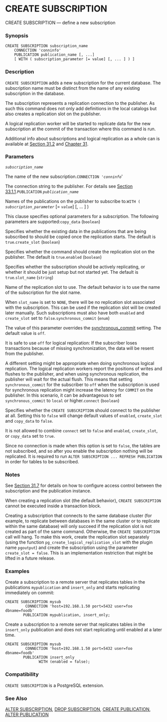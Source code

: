 # CREATE SUBSCRIPTION

CREATE SUBSCRIPTION — define a new subscription

### Synopsis

```text
CREATE SUBSCRIPTION subscription_name
    CONNECTION 'conninfo'
    PUBLICATION publication_name [, ...]
    [ WITH ( subscription_parameter [= value] [, ... ] ) ]
```

### Description

`CREATE SUBSCRIPTION` adds a new subscription for the current database. The subscription name must be distinct from the name of any existing subscription in the database.

The subscription represents a replication connection to the publisher. As such this command does not only add definitions in the local catalogs but also creates a replication slot on the publisher.

A logical replication worker will be started to replicate data for the new subscription at the commit of the transaction where this command is run.

Additional info about subscriptions and logical replication as a whole can is available at [Section 31.2](https://www.postgresql.org/docs/10/static/logical-replication-subscription.html) and [Chapter 31](https://www.postgresql.org/docs/10/static/logical-replication.html).

### Parameters

_`subscription_name`_

The name of the new subscription.`CONNECTION '`_`conninfo`_'

The connection string to the publisher. For details see [Section 33.1.1](https://www.postgresql.org/docs/10/static/libpq-connect.html#LIBPQ-CONNSTRING).`PUBLICATION` _`publication_name`_

Names of the publications on the publisher to subscribe to.`WITH (` _`subscription_parameter`_ \[= _`value`_\] \[, ... \] \)

This clause specifies optional parameters for a subscription. The following parameters are supported:`copy_data` \(`boolean`\)

Specifies whether the existing data in the publications that are being subscribed to should be copied once the replication starts. The default is `true`.`create_slot` \(`boolean`\)

Specifies whether the command should create the replication slot on the publisher. The default is `true`.`enabled` \(`boolean`\)

Specifies whether the subscription should be actively replicating, or whether it should be just setup but not started yet. The default is `true`.`slot_name` \(`string`\)

Name of the replication slot to use. The default behavior is to use the name of the subscription for the slot name.

When `slot_name` is set to `NONE`, there will be no replication slot associated with the subscription. This can be used if the replication slot will be created later manually. Such subscriptions must also have both `enabled` and `create_slot` set to `false`.`synchronous_commit` \(`enum`\)

The value of this parameter overrides the [synchronous\_commit](https://www.postgresql.org/docs/10/static/runtime-config-wal.html#GUC-SYNCHRONOUS-COMMIT) setting. The default value is `off`.

It is safe to use `off` for logical replication: If the subscriber loses transactions because of missing synchronization, the data will be resent from the publisher.

A different setting might be appropriate when doing synchronous logical replication. The logical replication workers report the positions of writes and flushes to the publisher, and when using synchronous replication, the publisher will wait for the actual flush. This means that setting `synchronous_commit` for the subscriber to `off` when the subscription is used for synchronous replication might increase the latency for `COMMIT` on the publisher. In this scenario, it can be advantageous to set `synchronous_commit` to `local` or higher.`connect` \(`boolean`\)

Specifies whether the `CREATE SUBSCRIPTION` should connect to the publisher at all. Setting this to `false` will change default values of `enabled`, `create_slot` and `copy_data` to `false`.

It is not allowed to combine `connect` set to `false` and `enabled`, `create_slot`, or `copy_data` set to `true`.

Since no connection is made when this option is set to `false`, the tables are not subscribed, and so after you enable the subscription nothing will be replicated. It is required to run `ALTER SUBSCRIPTION ... REFRESH PUBLICATION` in order for tables to be subscribed.

### Notes

See [Section 31.7](https://www.postgresql.org/docs/10/static/logical-replication-security.html) for details on how to configure access control between the subscription and the publication instance.

When creating a replication slot \(the default behavior\), `CREATE SUBSCRIPTION` cannot be executed inside a transaction block.

Creating a subscription that connects to the same database cluster \(for example, to replicate between databases in the same cluster or to replicate within the same database\) will only succeed if the replication slot is not created as part of the same command. Otherwise, the `CREATE SUBSCRIPTION` call will hang. To make this work, create the replication slot separately \(using the function `pg_create_logical_replication_slot` with the plugin name `pgoutput`\) and create the subscription using the parameter `create_slot = false`. This is an implementation restriction that might be lifted in a future release.

### Examples

Create a subscription to a remote server that replicates tables in the publications `mypublication` and `insert_only` and starts replicating immediately on commit:

```text
CREATE SUBSCRIPTION mysub
         CONNECTION 'host=192.168.1.50 port=5432 user=foo dbname=foodb'
        PUBLICATION mypublication, insert_only;
```

Create a subscription to a remote server that replicates tables in the `insert_only` publication and does not start replicating until enabled at a later time.

```text
CREATE SUBSCRIPTION mysub
         CONNECTION 'host=192.168.1.50 port=5432 user=foo dbname=foodb'
        PUBLICATION insert_only
               WITH (enabled = false);
```

### Compatibility

`CREATE SUBSCRIPTION` is a PostgreSQL extension.

### See Also

[ALTER SUBSCRIPTION](https://www.postgresql.org/docs/10/static/sql-altersubscription.html), [DROP SUBSCRIPTION](https://www.postgresql.org/docs/10/static/sql-dropsubscription.html), [CREATE PUBLICATION](https://www.postgresql.org/docs/10/static/sql-createpublication.html), [ALTER PUBLICATION](https://www.postgresql.org/docs/10/static/sql-alterpublication.html)

